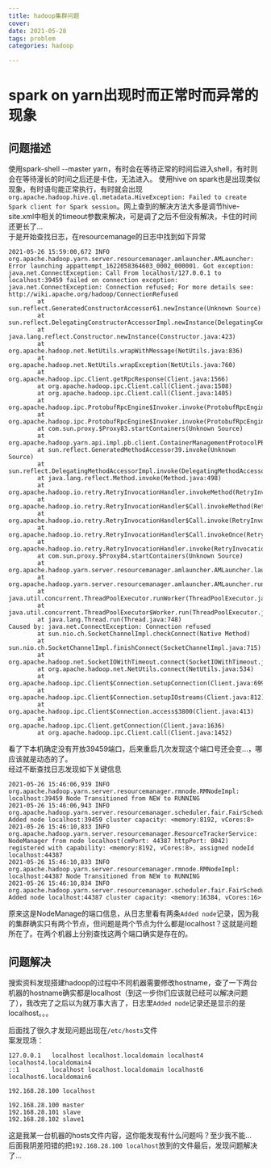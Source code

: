 ```yaml
---
title: hadoop集群问题
cover: 
date: 2021-05-28
tags: problem
categories: hadoop

---
```


# spark on yarn出现时而正常时而异常的现象
## 问题描述
使用spark-shell --master yarn，有时会在等待正常的时间后进入shell，有时则会在等待漫长的时间之后还是卡住，无法进入。
使用hive on spark也是出现类似现象，有时语句能正常执行，有时就会出现`org.apache.hadoop.hive.ql.metadata.HiveException: Failed to create Spark client for Spark session`。网上查到的解决方法大多是调节hive-site.xml中相关的timeout参数来解决，可是调了之后不但没有解决，卡住的时间还更长了...  
于是开始查找日志，在resourcemanage的日志中找到如下异常
```
2021-05-26 15:59:00,672 INFO org.apache.hadoop.yarn.server.resourcemanager.amlauncher.AMLauncher: Error launching appattempt_1622058364603_0002_000001. Got exception: java.net.ConnectException: Call From localhost/127.0.0.1 to localhost:39459 failed on connection exception: java.net.ConnectException: Connection refused; For more details see:  http://wiki.apache.org/hadoop/ConnectionRefused
        at sun.reflect.GeneratedConstructorAccessor61.newInstance(Unknown Source)
        at sun.reflect.DelegatingConstructorAccessorImpl.newInstance(DelegatingConstructorAccessorImpl.java:45)
        at java.lang.reflect.Constructor.newInstance(Constructor.java:423)
        at org.apache.hadoop.net.NetUtils.wrapWithMessage(NetUtils.java:836)
        at org.apache.hadoop.net.NetUtils.wrapException(NetUtils.java:760)
        at org.apache.hadoop.ipc.Client.getRpcResponse(Client.java:1566)
        at org.apache.hadoop.ipc.Client.call(Client.java:1508)
        at org.apache.hadoop.ipc.Client.call(Client.java:1405)
        at org.apache.hadoop.ipc.ProtobufRpcEngine$Invoker.invoke(ProtobufRpcEngine.java:233)
        at org.apache.hadoop.ipc.ProtobufRpcEngine$Invoker.invoke(ProtobufRpcEngine.java:118)
        at com.sun.proxy.$Proxy83.startContainers(Unknown Source)
        at org.apache.hadoop.yarn.api.impl.pb.client.ContainerManagementProtocolPBClientImpl.startContainers(ContainerManagementProtocolPBClientImpl.java:128)
        at sun.reflect.GeneratedMethodAccessor39.invoke(Unknown Source)
        at sun.reflect.DelegatingMethodAccessorImpl.invoke(DelegatingMethodAccessorImpl.java:43)
        at java.lang.reflect.Method.invoke(Method.java:498)
        at org.apache.hadoop.io.retry.RetryInvocationHandler.invokeMethod(RetryInvocationHandler.java:422)
        at org.apache.hadoop.io.retry.RetryInvocationHandler$Call.invokeMethod(RetryInvocationHandler.java:165)
        at org.apache.hadoop.io.retry.RetryInvocationHandler$Call.invoke(RetryInvocationHandler.java:157)
        at org.apache.hadoop.io.retry.RetryInvocationHandler$Call.invokeOnce(RetryInvocationHandler.java:95)
        at org.apache.hadoop.io.retry.RetryInvocationHandler.invoke(RetryInvocationHandler.java:359)
        at com.sun.proxy.$Proxy84.startContainers(Unknown Source)
        at org.apache.hadoop.yarn.server.resourcemanager.amlauncher.AMLauncher.launch(AMLauncher.java:127)
        at org.apache.hadoop.yarn.server.resourcemanager.amlauncher.AMLauncher.run(AMLauncher.java:312)
        at java.util.concurrent.ThreadPoolExecutor.runWorker(ThreadPoolExecutor.java:1149)
        at java.util.concurrent.ThreadPoolExecutor$Worker.run(ThreadPoolExecutor.java:624)
        at java.lang.Thread.run(Thread.java:748)
Caused by: java.net.ConnectException: Connection refused
        at sun.nio.ch.SocketChannelImpl.checkConnect(Native Method)
        at sun.nio.ch.SocketChannelImpl.finishConnect(SocketChannelImpl.java:715)
        at org.apache.hadoop.net.SocketIOWithTimeout.connect(SocketIOWithTimeout.java:206)
        at org.apache.hadoop.net.NetUtils.connect(NetUtils.java:534)
        at org.apache.hadoop.ipc.Client$Connection.setupConnection(Client.java:699)
        at org.apache.hadoop.ipc.Client$Connection.setupIOstreams(Client.java:812)
        at org.apache.hadoop.ipc.Client$Connection.access$3800(Client.java:413)
        at org.apache.hadoop.ipc.Client.getConnection(Client.java:1636)
        at org.apache.hadoop.ipc.Client.call(Client.java:1452)

```

看了下本机确定没有开放39459端口，后来重启几次发现这个端口号还会变...，哪应该就是动态的了。  
经过不断查找日志发现如下关键信息
```
2021-05-26 15:46:06,939 INFO org.apache.hadoop.yarn.server.resourcemanager.rmnode.RMNodeImpl: localhost:39459 Node Transitioned from NEW to RUNNING
2021-05-26 15:46:06,943 INFO org.apache.hadoop.yarn.server.resourcemanager.scheduler.fair.FairScheduler: Added node localhost:39459 cluster capacity: <memory:8192, vCores:8>
2021-05-26 15:46:10,833 INFO org.apache.hadoop.yarn.server.resourcemanager.ResourceTrackerService: NodeManager from node localhost(cmPort: 44387 httpPort: 8042) registered with capability: <memory:8192, vCores:8>, assigned nodeId localhost:44387
2021-05-26 15:46:10,833 INFO org.apache.hadoop.yarn.server.resourcemanager.rmnode.RMNodeImpl: localhost:44387 Node Transitioned from NEW to RUNNING
2021-05-26 15:46:10,834 INFO org.apache.hadoop.yarn.server.resourcemanager.scheduler.fair.FairScheduler: Added node localhost:44387 cluster capacity: <memory:16384, vCores:16>
```
原来这是NodeManage的端口信息，从日志里看有两条`Added node`记录，因为我的集群确实只有两个节点，但问题是两个节点为什么都是localhost？这就是问题所在了。在两个机器上分别查找这两个端口确实是存在的。  

## 问题解决
搜索资料发现搭建hadoop的过程中不同机器需要修改hostname，查了一下两台机器的hostname确实都是localhost（到这一步你们应该就已经可以解决问题了），我改完了之后以为就万事大吉了，日志里`Added node`记录还是显示的是localhost。。。   

后面找了很久才发现问题出现在`/etc/hosts`文件  
案发现场：
```
127.0.0.1   localhost localhost.localdomain localhost4 localhost4.localdomain4
::1         localhost localhost.localdomain localhost6 localhost6.localdomain6

192.168.28.100 localhost

192.168.28.100 master
192.168.28.101 slave
192.168.28.102 slave1
```
这是我某一台机器的hosts文件内容，这你能发现有什么问题吗？至少我不能...  
后面我阴差阳错的把`192.168.28.100 localhost`放到的文件最后，发现问题解决了...